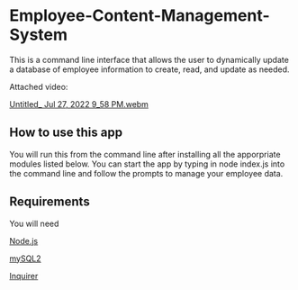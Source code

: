 # Employee-Content-Management-System
This is a command line interface that allows the user to dynamically update a database of employee information to create, read, and update as needed. 


Attached video:

[Untitled_ Jul 27, 2022 9_58 PM.webm](https://user-images.githubusercontent.com/105159702/181405350-70491d72-e3fa-43f4-a092-8563ef51feae.webm)


## How to use this app
You will run this from the command line after installing all the apporpriate modules listed below.  You can start the app by typing in node index.js into the command line and follow the prompts to manage your employee data.


## Requirements
You will need

[Node.js](https://docs.npmjs.com/downloading-and-installing-node-js-and-npm)

[mySQL2](https://www.npmjs.com/package/mysql2)

[Inquirer](https://www.npmjs.com/package/inquirer)

